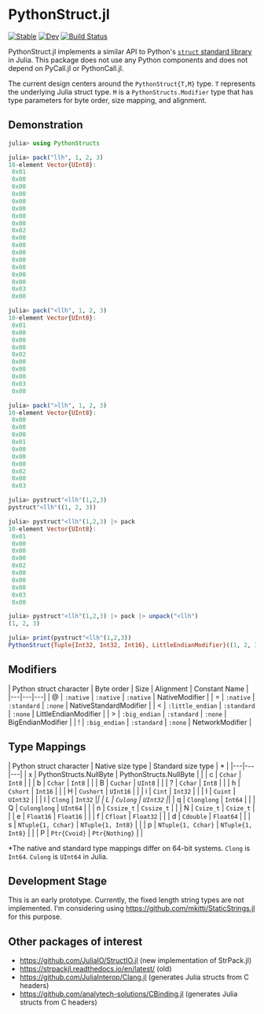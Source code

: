 # PythonStruct.jl

[![Stable](https://img.shields.io/badge/docs-stable-blue.svg)](https://mkitti.github.io/PythonStruct.jl/stable/)
[![Dev](https://img.shields.io/badge/docs-dev-blue.svg)](https://mkitti.github.io/PythonStruct.jl/dev/)
[![Build Status](https://github.com/mkitti/PythonStruct.jl/actions/workflows/CI.yml/badge.svg?branch=main)](https://github.com/mkitti/PythonStruct.jl/actions/workflows/CI.yml?query=branch%3Amain)

PythonStruct.jl implements a similar API to Python's [`struct` standard library](https://docs.python.org/3/library/struct.html) in Julia. This package does not use any Python components and does not depend on PyCall.jl or PythonCall.jl.

The current design centers around the `PythonStruct{T,M}` type. `T` represents the underlying Julia struct type. `M` is a `PythonStructs.Modifier` type that has type parameters for byte order, size mapping, and alignment.

## Demonstration

```julia
julia> using PythonStructs

julia> pack("llh", 1, 2, 3)
18-element Vector{UInt8}:
 0x01
 0x00
 0x00
 0x00
 0x00
 0x00
 0x00
 0x00
 0x02
 0x00
 0x00
 0x00
 0x00
 0x00
 0x00
 0x00
 0x03
 0x00

julia> pack("<llh", 1, 2, 3)
10-element Vector{UInt8}:
 0x01
 0x00
 0x00
 0x00
 0x02
 0x00
 0x00
 0x00
 0x03
 0x00

julia> pack(">llh", 1, 2, 3)
10-element Vector{UInt8}:
 0x00
 0x00
 0x00
 0x01
 0x00
 0x00
 0x00
 0x02
 0x00
 0x03

julia> pystruct"<llh"(1,2,3)
pystruct"<llh"((1, 2, 3))

julia> pystruct"<llh"(1,2,3) |> pack
10-element Vector{UInt8}:
 0x01
 0x00
 0x00
 0x00
 0x02
 0x00
 0x00
 0x00
 0x03
 0x00

julia> pystruct"<llh"(1,2,3) |> pack |> unpack("<llh")
(1, 2, 3)

julia> print(pystruct"<llh"(1,2,3))
PythonStruct{Tuple{Int32, Int32, Int16}, LittleEndianModifier}((1, 2, 3))
```

## Modifiers

| Python struct character | Byte order | Size | Alignment | Constant Name |
|---|---|---|
| @ | `:native`        | `:native`   | `:native` | NativeModifier         |
| = | `:native`        | `:standard` | `:none`   | NativeStandardModifier |
| < | `:little_endian` | `:standard `| `:none`   | LittleEndianModifier   |
| > | `:big_endian`    | `:standard` | `:none`   | BigEndianModifier      |
| ! | `:big_endian`    | `:standard` | `:none`   | NetworkModifier        |

## Type Mappings

| Python struct character | Native size type | Standard size type | * |
|---|---|---|
| x | PythonStructs.NullByte | PythonStructs.NullByte | |
| c | `Cchar`            | `Int8`            | |
| b | `Cchar`            | `Int8`            | |
| B | `Cuchar`           | `UInt8`           | |
| ? | `Cchar`            | `Int8`            | |
| h | `Cshort`           | `Int16`           | |
| H | `Cushort`          | `UInt16`          | |
| i | `Cint`             | `Int32`           | |
| I | `Cuint`            | `UInt32`          | |
| l | `Clong`            | `Int32`           |*|
| L | `Culong`           | `UInt32`          |*|
| q | `Clonglong`        | `Int64`           | |
| Q | `Culonglong`       | `UInt64`          | |
| n | `Cssize_t`         | `Cssize_t`        | |
| N | `Csize_t`          | `Csize_t`         | |
| e | `Float16`          | `Float16`         | |
| f | `Cfloat`           | `Float32`         | | 
| d | `Cdouble`          | `Float64`         | |
| s | `NTuple{1, Cchar}` | `NTuple{1, Int8}` | |
| p | `NTuple{1, Cchar}` | `NTuple{1, Int8}` | |
| P | `Ptr{Cvoid}`       | `Ptr{Nothing}`    | |

*The native and standard type mappings differ on 64-bit systems. `Clong` is `Int64`. `Culong` is `UInt64` in Julia.

## Development Stage

This is an early prototype. Currently, the fixed length string types are not implemented. I'm considering using https://github.com/mkitti/StaticStrings.jl for this purpose.

## Other packages of interest

* https://github.com/JuliaIO/StructIO.jl (new implementation of StrPack.jl)
* https://strpackjl.readthedocs.io/en/latest/ (old)
* https://github.com/JuliaInterop/Clang.jl (generates Julia structs from C headers)
* https://github.com/analytech-solutions/CBinding.jl (generates Julia structs from C headers)

